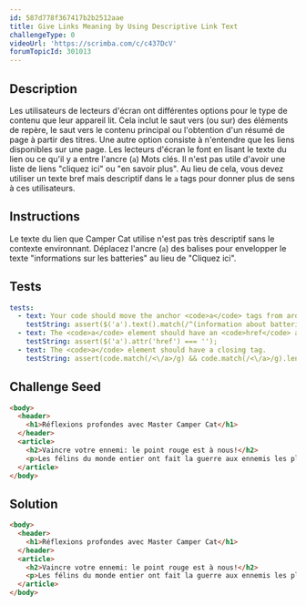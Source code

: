 ```yaml
---
id: 587d778f367417b2b2512aae
title: Give Links Meaning by Using Descriptive Link Text
challengeType: 0
videoUrl: 'https://scrimba.com/c/c437DcV'
forumTopicId: 301013
---
```


## Description
<section id='description'>
Les utilisateurs de lecteurs d'écran ont différentes options pour le type de contenu que leur appareil lit. Cela inclut le saut vers (ou sur) des éléments de repère, le saut vers le contenu principal ou l'obtention d'un résumé de page à partir des titres. Une autre option consiste à n'entendre que les liens disponibles sur une page.
Les lecteurs d'écran le font en lisant le texte du lien ou ce qu'il y a entre l'ancre (<code>a</code>) Mots clés. Il n'est pas utile d'avoir une liste de liens "cliquez ici" ou "en savoir plus". Au lieu de cela, vous devez utiliser un texte bref mais descriptif dans le <code>a</code> tags pour donner plus de sens à ces utilisateurs.
</section>

## Instructions
<section id='instructions'>
Le texte du lien que Camper Cat utilise n'est pas très descriptif sans le contexte environnant. Déplacez l'ancre (<code>a</code>) des balises pour envelopper le texte "informations sur les batteries" au lieu de "Cliquez ici".
</section>

## Tests
<section id='tests'>

```yml
tests:
  - text: Your code should move the anchor <code>a</code> tags from around the words "Click here" to wrap around the words "information about batteries".
    testString: assert($('a').text().match(/^(information about batteries)$/g));
  - text: The <code>a</code> element should have an <code>href</code> attribute with a value of an empty string <code>""</code>.
    testString: assert($('a').attr('href') === '');
  - text: The <code>a</code> element should have a closing tag.
    testString: assert(code.match(/<\/a>/g) && code.match(/<\/a>/g).length === code.match(/<a href=(''|"")>/g).length);

```

</section>

## Challenge Seed
<section id='challengeSeed'>

<div id='html-seed'>

```html
<body>
  <header>
    <h1>Réflexions profondes avec Master Camper Cat</h1>
  </header>
  <article>
    <h2>Vaincre votre ennemi: le point rouge est à nous!</h2>
    <p>Les félins du monde entier ont fait la guerre aux ennemis les plus persistants. Ce Némésis rouge combine à la fois une furtivité rusée et une vitesse d'éclair. Mais bon sang, chers combattants, notre heure de victoire pourrait bientôt approcher. <a href="">Click here</a> pour plus d'informations sur les batteries</p>
  </article>
</body>
```

</div>



</section>

## Solution
<section id='solution'>

```html
<body>
  <header>
    <h1>Réflexions profondes avec Master Camper Cat</h1>
  </header>
  <article>
    <h2>Vaincre votre ennemi: le point rouge est à nous!</h2>
    <p>Les félins du monde entier ont fait la guerre aux ennemis les plus persistants. Ce Némésis rouge combine à la fois une furtivité rusée et une vitesse d'éclair. Mais bon sang, chers combattants, notre heure de victoire pourrait bientôt approcher. Cliquez ici pour <a href="">informations sur les batteries</a></p>
  </article>
</body>
```

</section>
